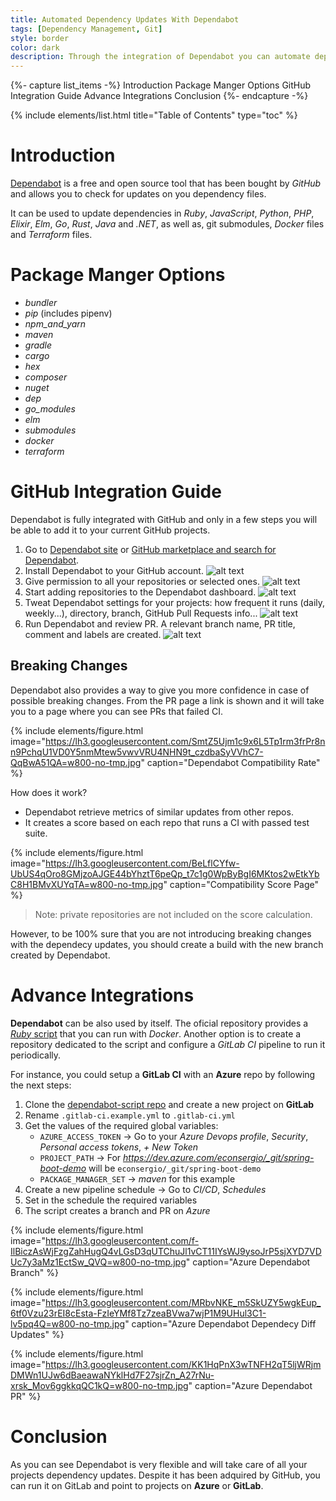```yaml
---
title: Automated Dependency Updates With Dependabot
tags: [Dependency Management, Git]
style: border
color: dark
description: Through the integration of Dependabot you can automate dependecy updates on your projects. Do you want to know more?
---
```


{%- capture list_items -%}
Introduction
Package Manger Options
GitHub Integration Guide
Advance Integrations
Conclusion
{%- endcapture -%}

{% include elements/list.html title="Table of Contents" type="toc" %}

# Introduction

[Dependabot](https://dependabot.com) is a free and open source tool that has been bought by _GitHub_ and allows you to check for updates on you dependency files.

It can be used to update dependencies in _Ruby_, _JavaScript_, _Python_, _PHP_, _Elixir_, _Elm_, _Go_, _Rust_, _Java_ and _.NET_, as well as, git submodules, _Docker_ files and _Terraform_ files.

# Package Manger Options

- _bundler_
- _pip_ (includes pipenv)
- _npm_and_yarn_
- _maven_
- _gradle_
- _cargo_
- _hex_
- _composer_
- _nuget_
- _dep_
- _go_modules_
- _elm_
- _submodules_
- _docker_
- _terraform_

# GitHub Integration Guide

Dependabot is fully integrated with GitHub and only in a few steps you will be able to add it to your current GitHub projects.

1. Go to [Dependabot site](https://dependabot.com) or [GitHub marketplace and search for Dependabot](https://github.com/marketplace?utf8=%E2%9C%93&query=dependabot).
2. Install Dependabot to your GitHub account.
    ![alt text](https://lh3.googleusercontent.com/2LF49w-QRKtX7eEMkjZM83Dn6eJVvdKblx7dRomTj9QKBZ7zZHIf2BKDohN-1eXZmUU4DJUeibuE2FhSeg=w600-no-tmp.jpg "Install Dependabot GitHub")
3. Give permission to all your repositories or selected ones.
    ![alt text](https://lh3.googleusercontent.com/w-nGjPm9AMsVfvkcbSYhu9j482Z55OUdrhOSA6tFupSXRFv9tTD2f2ZAFn6AHRGzLC_MMDGHGK4t-aj8Fg=w600-no-tmp.jpg "Install Dependabot Preview")
4. Start adding repositories to the Dependabot dashboard.
    ![alt text](https://lh3.googleusercontent.com/j4edb8TzKBqykrV_j62qvPQ0ME5NCH3YCD--UynTcIwPdHzUZdxJEshexS-4IdIkX5Evil88lN_tGXNP-Q=w600-no-tmp.jpg "Add Repos Dependabot")
5. Tweat Dependabot settings for your projects: how frequent it runs (daily, weekly...), directory, branch, GitHub Pull Requests info...
    ![alt text](https://lh3.googleusercontent.com/WTi5NcbLw96prl8jRf9HXQ9FJJRmWQVJsddeGyLXG_5Asqcdw9Vqdv5-esoIN_L1tb7Ps92MLW27zOUkyw=w800-no-tmp.jpg "Depedabot Project Settings")
6. Run Dependabot and review PR. A relevant branch name, PR title, comment and labels are created.
    ![alt text](https://lh3.googleusercontent.com/cnB2V_3V22hqUt4vH57167KfX-bKA7Z75523xiZfIdwbvGnx5ykJNBaHiqGLDHRujoVP_nUSZ7-9s5C6kw=w800-no-tmp.jpg "Depedabot Pull Request")

## Breaking Changes

Dependabot also provides a way to give you more confidence in case of possible breaking changes. From the PR page a link is shown and it will take you to a page where you can see PRs that failed CI.

{% include elements/figure.html image="https://lh3.googleusercontent.com/SmtZ5Ujm1c9x6L5Tp1rm3frPr8nn9PchqU1VD0Y5nmMtew5vwvVRU4NHN9t_czdbaSyVVhC7-QqBwA51QA=w800-no-tmp.jpg" caption="Dependabot Compatibility Rate" %}

How does it work?

- Dependabot retrieve metrics of similar updates from other repos.
- It creates a score based on each repo that runs a CI with passed test suite.

{% include elements/figure.html image="https://lh3.googleusercontent.com/BeLflCYfw-UbUS4qOro8GMjzoAJGE44bYhztT6peQp_t7c1g0WpByBgI6MKtos2wEtkYbC8H1BMvXUYqTA=w800-no-tmp.jpg" caption="Compatibility Score Page" %}

>Note: private repositories are not included on the score calculation.

However, to be 100% sure that you are not introducing breaking changes with the dependecy updates, you should create a build with the new branch created by Dependabot.

# Advance Integrations

**Dependabot** can be also used by itself. The oficial repository provides a [_Ruby_ script](https://github.com/dependabot/dependabot-script) that you can run with _Docker_. Another option is to create a repository dedicated to the script and configure a _GitLab CI_ pipeline to run it periodically.

For instance, you could setup a **GitLab CI** with an **Azure** repo by following the next steps:

1. Clone the [dependabot-script repo](https://github.com/dependabot/dependabot-script.git) and create a new project on **GitLab**
2. Rename `.gitlab-ci.example.yml` to `.gitlab-ci.yml`
3. Get the values of the required global variables: 
    - `AZURE_ACCESS_TOKEN` -> Go to your _Azure Devops profile_, _Security_, _Personal access tokens_, _+ New Token_
    - `PROJECT_PATH` -> For _https://dev.azure.com/econsergio/_git/spring-boot-demo_ will be `econsergio/_git/spring-boot-demo`
    - `PACKAGE_MANAGER_SET` -> _maven_ for this example
4. Create a new pipeline schedule -> Go to _CI/CD_, _Schedules_
5. Set in the schedule the required variables
6. The script creates a branch and PR on _Azure_

{% include elements/figure.html image="https://lh3.googleusercontent.com/f-IlBiczAsWjFzgZahHugQ4vLGsD3qUTChuJl1vCT11IYsWJ9ysoJrP5sjXYD7VDUc7y3aMz1EctSw_QVQ=w800-no-tmp.jpg" caption="Azure Dependabot Branch" %}

{% include elements/figure.html image="https://lh3.googleusercontent.com/MRbvNKE_m5SkUZY5wgkEup_6tf0Vzu23rEI8cEsta-FzIeYMf8Tz7zeaBVwa7wjP1M9UHul3C1-lv5pq4Q=w800-no-tmp.jpg" caption="Azure Dependabot Dependecy Diff Updates" %}

{% include elements/figure.html image="https://lh3.googleusercontent.com/KK1HqPnX3wTNFH2qT5ljWRjmDMWn1UJw6dBaeawaNYklHd7F27sjrZn_A27rNu-xrsk_Mov6ggkkqQC1kQ=w800-no-tmp.jpg" caption="Azure Dependabot PR" %}

# Conclusion

As you can see Dependabot is very flexible and will take care of all your projects dependency updates. Despite it has been adquired by GitHub, you can run it on GitLab and point to projects on **Azure** or **GitLab**.